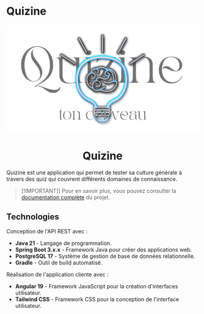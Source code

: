 # Quizine



<img src="/preview.png" alt="Logo de l'application">

<h1 align="center">Quizine</h1>

Quizine est une application qui permet de tester sa culture générale à travers des quiz qui couvrent différents domaines de connaissance.

> [!IMPORTANT]]
> Pour en savoir plus, vous pouvez consulter la [documentation complète](https://quizine-documentation.vercel.app/) du projet.




## Technologies

Conception de l'API REST avec :

- **Java 21** - Langage de programmation.
- **Spring Boot 3.x.x** - Framework Java pour créer des applications web.
- **PostgreSQL 17** - Système de gestion de base de données relationnelle.
- **Gradle** - Outil de build automatisé.


Réalisation de l'application cliente avec :

- **Angular 19** - Framework JavaScript pour la création d'interfaces utilisateur.
- **Tailwind CSS** - Framework CSS pour la conception de l'interface utilisateur.

